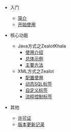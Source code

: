 - 入门

  - [简介](introduction)
  - [开始使用](start-use)

- 核心功能

  - Java方式之ZealotKhala
    - [使用介绍](java/use-intro)
    - [总体示例](java/general-example)
    - [主要方法](java/main-method)
  - XML方式之Zealot
    - [配置使用](xml/config-use)
    - [动态SQL标签](xml/main-tags)
    - [自定义标签](xml/custom-tag)
    - [流程控制标签](xml/flow-tags)

- 其他

  - [许可证](license)
  - [版本更新记录](change-log)
